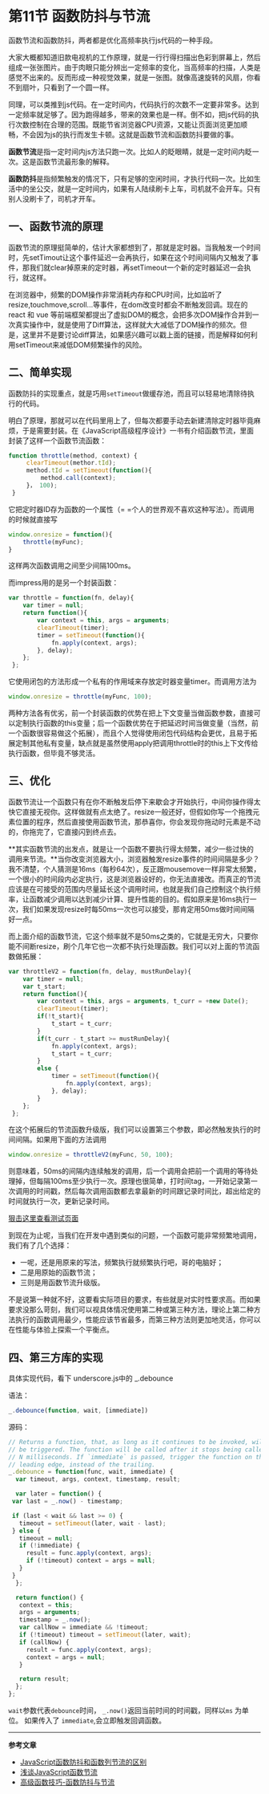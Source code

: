 # 第11节 函数防抖与节流

函数节流和函数防抖，两者都是优化高频率执行js代码的一种手段。

大家大概都知道旧款电视机的工作原理，就是一行行得扫描出色彩到屏幕上，然后组成一张张图片。由于肉眼只能分辨出一定频率的变化，当高频率的扫描，人类是感觉不出来的。反而形成一种视觉效果，就是一张图。就像高速旋转的风扇，你看不到扇叶，只看到了一个圆一样。

同理，可以类推到js代码。在一定时间内，代码执行的次数不一定要非常多。达到一定频率就足够了。因为跑得越多，带来的效果也是一样。倒不如，把js代码的执行次数控制在合理的范围。既能节省浏览器CPU资源，又能让页面浏览更加顺畅，不会因为js的执行而发生卡顿。这就是函数节流和函数防抖要做的事。

**函数节流**是指一定时间内js方法只跑一次。比如人的眨眼睛，就是一定时间内眨一次。这是函数节流最形象的解释。

**函数防抖**是指频繁触发的情况下，只有足够的空闲时间，才执行代码一次。比如生活中的坐公交，就是一定时间内，如果有人陆续刷卡上车，司机就不会开车。只有别人没刷卡了，司机才开车。

## 一、函数节流的原理

函数节流的原理挺简单的，估计大家都想到了，那就是定时器。当我触发一个时间时，先setTimout让这个事件延迟一会再执行，如果在这个时间间隔内又触发了事件，那我们就clear掉原来的定时器，再setTimeout一个新的定时器延迟一会执行，就这样。

在浏览器中，频繁的DOM操作非常消耗内存和CPU时间，比如监听了resize,touchmove,scroll...等事件，在dom改变时都会不断触发回调。现在的react 和 vue 等前端框架都提出了虚拟DOM的概念，会把多次DOM操作合并到一次真实操作中，就是使用了Diff算法，这样就大大减低了DOM操作的频次。但是，这里并不是要讨论diff算法，如果感兴趣可以戳上面的链接，而是解释如何利用setTimeout来减低DOM频繁操作的风险。

## 二、简单实现

函数防抖的实现重点，就是巧用`setTimeout`做缓存池，而且可以轻易地清除待执行的代码。

明白了原理，那就可以在代码里用上了，但每次都要手动去新建清除定时器毕竟麻烦，于是需要封装。在《JavaScript高级程序设计》一书有介绍函数节流，里面封装了这样一个函数节流函数：
```js
function throttle(method, context) {
     clearTimeout(methor.tId);
     method.tId = setTimeout(function(){
         method.call(context);
     }， 100);
 }
```

它把定时器ID存为函数的一个属性（= =个人的世界观不喜欢这种写法）。而调用的时候就直接写
```js
window.onresize = function(){
    throttle(myFunc);
}
```

这样两次函数调用之间至少间隔100ms。

而impress用的是另一个封装函数：
```js
var throttle = function(fn, delay){
 	var timer = null;
 	return function(){
 		var context = this, args = arguments;
 		clearTimeout(timer);
 		timer = setTimeout(function(){
 			fn.apply(context, args);
 		}, delay);
 	};
 };
```

它使用闭包的方法形成一个私有的作用域来存放定时器变量timer。而调用方法为
```js
window.onresize = throttle(myFunc, 100);
```

两种方法各有优劣，前一个封装函数的优势在把上下文变量当做函数参数，直接可以定制执行函数的this变量；后一个函数优势在于把延迟时间当做变量（当然，前一个函数很容易做这个拓展），而且个人觉得使用闭包代码结构会更优，且易于拓展定制其他私有变量，缺点就是虽然使用apply把调用throttle时的this上下文传给执行函数，但毕竟不够灵活。

## 三、优化

函数节流让一个函数只有在你不断触发后停下来歇会才开始执行，中间你操作得太快它直接无视你。这样做就有点太绝了。resize一般还好，但假如你写一个拖拽元素位置的程序，然后直接使用函数节流，那恭喜你，你会发现你拖动时元素是不动的，你拖完了，它直接闪到终点去。

**其实函数节流的出发点，就是让一个函数不要执行得太频繁，减少一些过快的调用来节流。**当你改变浏览器大小，浏览器触发resize事件的时间间隔是多少？我不清楚，个人猜测是16ms（每秒64次），反正跟mousemove一样非常太频繁，一个很小的时间段内必定执行，这是浏览器设好的，你无法直接改。而真正的节流应该是在可接受的范围内尽量延长这个调用时间，也就是我们自己控制这个执行频率，让函数减少调用以达到减少计算、提升性能的目的。假如原来是16ms执行一次，我们如果发现resize时每50ms一次也可以接受，那肯定用50ms做时间间隔好一点。

而上面介绍的函数节流，它这个频率就不是50ms之类的，它就是无穷大，只要你能不间断resize，刷个几年它也一次都不执行处理函数。我们可以对上面的节流函数做拓展：
```js
var throttleV2 = function(fn, delay, mustRunDelay){
 	var timer = null;
 	var t_start;
 	return function(){
 		var context = this, args = arguments, t_curr = +new Date();
 		clearTimeout(timer);
 		if(!t_start){
 			t_start = t_curr;
 		}
 		if(t_curr - t_start >= mustRunDelay){
 			fn.apply(context, args);
 			t_start = t_curr;
 		}
 		else {
 			timer = setTimeout(function(){
 				fn.apply(context, args);
 			}, delay);
 		}
 	};
 };
 ```
 
在这个拓展后的节流函数升级版，我们可以设置第三个参数，即必然触发执行的时间间隔。如果用下面的方法调用
```js
window.onresize = throttleV2(myFunc, 50, 100);
```

则意味着，50ms的间隔内连续触发的调用，后一个调用会把前一个调用的等待处理掉，但每隔100ms至少执行一次。原理也很简单，打时间tag，一开始记录第一次调用的时间戳，然后每次调用函数都去拿最新的时间跟记录时间比，超出给定的时间就执行一次，更新记录时间。

[狠击这里查看测试页面](http://www.alloyteam.com/wp-content/uploads/2012/11/throttle-test.html)

到现在为止呢，当我们在开发中遇到类似的问题，一个函数可能非常频繁地调用，我们有了几个选择：

* 一呢，还是用原来的写法，频繁执行就频繁执行吧，哥的电脑好；
* 二是用原始的函数节流；
* 三则是用函数节流升级版。

不是说第一种就不好，这要看实际项目的要求，有些就是对实时性要求高。而如果要求没那么苛刻，我们可以视具体情况使用第二种或第三种方法，理论上第二种方法执行的函数调用最少，性能应该节省最多，而第三种方法则更加地灵活，你可以在性能与体验上探索一个平衡点。
 
## 四、第三方库的实现

具体实现代码，看下 underscore.js中的 _.debounce 

语法：
```js
_.debounce(function, wait, [immediate])
```

源码：
```js
// Returns a function, that, as long as it continues to be invoked, will not
// be triggered. The function will be called after it stops being called for
// N milliseconds. If `immediate` is passed, trigger the function on the
// leading edge, instead of the trailing.
_.debounce = function(func, wait, immediate) {
  var timeout, args, context, timestamp, result;

  var later = function() {
 var last = _.now() - timestamp;

 if (last < wait && last >= 0) {
   timeout = setTimeout(later, wait - last);
 } else {
   timeout = null;
   if (!immediate) {
     result = func.apply(context, args);
     if (!timeout) context = args = null;
   }
 }
  };

  return function() {
   context = this;
   args = arguments;
   timestamp = _.now();
   var callNow = immediate && !timeout;
   if (!timeout) timeout = setTimeout(later, wait);
   if (callNow) {
     result = func.apply(context, args);
     context = args = null;
   }

   return result;
  };
};
```

`wait`参数代表`debounce`时间， `_.now()`返回当前时间的时间戳，同样以`ms` 为单位。 如果传入了 `immediate`,会立即触发回调函数。

******

**参考文章**

* [JavaScript函数防抖和函数列节流的区别](https://www.cnblogs.com/walls/p/6399837.html)
* [浅谈JavaScript函数节流](http://www.alloyteam.com/2012/11/javascript-throttle/)
* [高级函数技巧-函数防抖与节流](https://segmentfault.com/a/1190000012493043)







